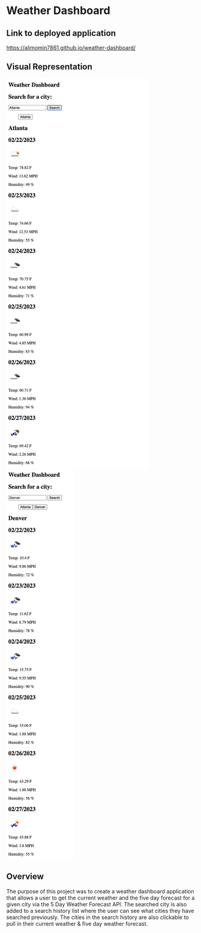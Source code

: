 # Weather Dashboard

## Link to deployed application
https://alimomin7861.github.io/weather-dashboard/

## Visual Representation
![](./assets/images/IMG_0319.png)
![](./assets/images/IMG_3803.png)

## Overview 
The purpose of this project was to create a weather dashboard application that allows a user to get the current weather and the five day forecast for a given city via the 5 Day Weather Forecast API. The searched city is also added to a search history list where the user can see what cities they have searched previously. The cities in the search history are also clickable to pull in their current weather & five day weather forecast. 

